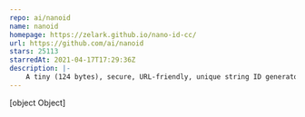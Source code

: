 ```yaml
---
repo: ai/nanoid
name: nanoid
homepage: https://zelark.github.io/nano-id-cc/
url: https://github.com/ai/nanoid
stars: 25113
starredAt: 2021-04-17T17:29:36Z
description: |-
    A tiny (124 bytes), secure, URL-friendly, unique string ID generator for JavaScript
---
```


[object Object]
